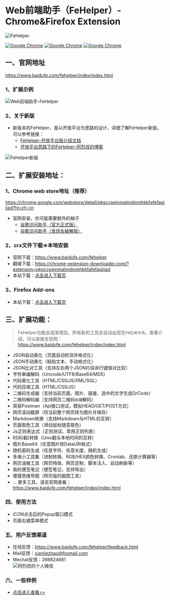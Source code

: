 Web前端助手（FeHelper）- Chrome&Firefox Extension
=============================


![FeHelper](https://user-images.githubusercontent.com/865735/75407628-7399c580-594e-11ea-8ef2-00adf39d61a8.jpg)

[![Google Chrome](https://img.shields.io/chrome-web-store/v/pkgccpejnmalmdinmhkkfafefagiiiad.svg?logo=Google%20Chrome&logoColor=red&color=blue)](https://chrome.google.com/webstore/detail/pkgccpejnmalmdinmhkkfafefagiiiad) 
[![Google Chrome](https://img.shields.io/chrome-web-store/stars/pkgccpejnmalmdinmhkkfafefagiiiad.svg?logo=Google%20Chrome&logoColor=red&color=blue)](https://chrome.google.com/webstore/detail/pkgccpejnmalmdinmhkkfafefagiiiad) 
[![Google Chrome](https://img.shields.io/chrome-web-store/users/pkgccpejnmalmdinmhkkfafefagiiiad.svg?logo=Google%20Chrome&logoColor=red&color=blue)](https://chrome.google.com/webstore/detail/pkgccpejnmalmdinmhkkfafefagiiiad)    


## 一、官网地址
https://www.baidufe.com/fehelper/index/index.html

### 1、扩展示例
![Web前端助手-FeHelper](https://user-images.githubusercontent.com/865735/75407048-020d4780-594d-11ea-9dd6-48f6d5774c2f.png)

### 2、关于新版 
- 新版本的FeHelper，是以开放平台为思路的设计，详细了解FeHelper新版，可以参考链接：
    - [FeHelper-开放平台版介绍文档](/README_NEW.md)
    - [开放平台思路下的FeHelper-阿烈叔的博客](https://www.baidufe.com/item/5b1e07d6f5106b6907bc.html)
    
![FeHelper新版](https://user-images.githubusercontent.com/865735/75334978-b5315e80-58c3-11ea-9af0-e593149b0f7c.png)


## 二、扩展安装地址：

### 1、Chrome web store地址（推荐）
https://chrome.google.com/webstore/detail/pkgccpejnmalmdinmhkkfafefagiiiad?hl=zh-cn

- 官网安装，你可能需要额外的梯子
    - [谷歌访问助手（官方正式版）](http://www.ggfwzs.com/)
    - [谷歌访问助手（发烧友破解版）](https://github.com/haotian-wang/google-access-helper) 

### 2、crx文件下载=>本地安装
- 官网下载：https://www.baidufe.com/fehelper
- 翻墙下载：https://chrome-extension-downloader.com/?extension=pkgccpejnmalmdinmhkkfafefagiiiad
- 本站下载：[点击进入下载页](/apps/static/screenshot/crx)

### 3、Firefox Add-ons
- 本站下载：[点击进入下载页](/apps/static/screenshot/xpi)


## 三、扩展功能：
> FeHelper功能会逐渐增加，所有新的工具会自动出现在`FH应用市场`，查看介绍，可以直接去官网： https://www.baidufe.com/fehelper/index/index.html

- JSON自动美化（页面自动检测并格式化）
- JSON手动美化（粘贴文本、手动格式化）
- JSON比对工具（支持左右两个JSON片段进行键值对比较）
- 字符串编解码（Unicode/UTF8/Base64/MD5）
- 代码美化工具（HTML/CSS/JS/XML/SQL）
- 代码压缩工具（HTML/CSS/JS）
- 二维码生成器（支持当前页面、图片、链接、选中的文字生成QrCode）
- 二维码解码器（支持网页二维码`右键`解码）
- 简易Postman（Api接口测试，模拟HEAD/GET/POST方式）
- 网页滚动截屏（将当前整个网页转为图片并保存）
- Markdown转换（支持Markdown与HTML的互转）
- 页面取色工具（滑动鼠标随意取色）
- Js正则表达式（正则测试、常用正则列表）
- 时间(戳)转换（Unix戳与本地时间的互转）
- 图片Base64（任意图片转DataURI格式）
- 随机密码生成（任意字符、任意长度、随机生成）
- 多维小工具集（进制转换、RGB/HEX颜色转换、Crontab、还款计算器等）
- 网页油猴工具（网页特效、网页定制、脚本注入、自动刷新等）
- 我的便签笔记（便签笔记，支持导出）
- 便捷思维导图（网页版的脑图工具）
- ... 更多工具，请去官网查看：https://www.baidufe.com/fehelper/index/index.html

### 四、使用方法
- iCON点击后的Popup窗口模式
- 页面右键菜单模式

### 五、用户反馈渠道
- 在线反馈：https://www.baidufe.com/fehelper/feedback.html
- Mail反馈：xianliezhao@foxmail.com
- Wechat反馈：398824681 <br>
![阿烈叔的个人微信](https://user-images.githubusercontent.com/865735/75407547-3cc3af80-594e-11ea-9abf-6168b94547a1.png)

### 六、一些样例
- [点击进入查看>>](/apps/static/screenshot/crx)
